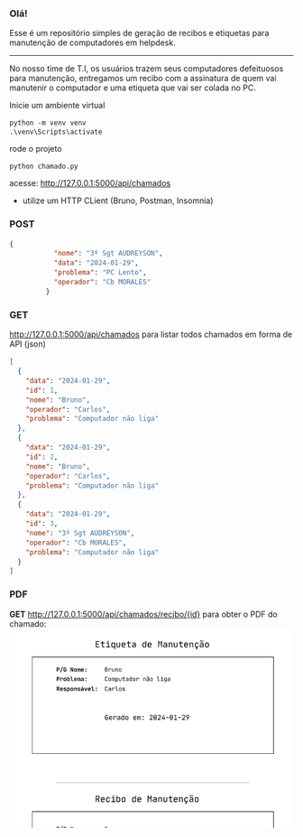 ### Olá! 

Esse é um repositório simples de geração de recibos e etiquetas para manutenção de computadores em helpdesk.

---

No nosso time de T.I, os usuários trazem seus computadores defeituosos para manutenção, entregamos um recibo com a assinatura de quem vai manutenir o computador e uma etiqueta que vai ser colada no PC.

Inicie um ambiente virtual
```shell
python -m venv venv
.\venv\Scripts\activate
```
rode o projeto
```shell
python chamado.py
```

acesse: http://127.0.0.1:5000/api/chamados

- utilize um HTTP CLient (Bruno, Postman, Insomnia)

### POST
```json
{
           "nome": "3º Sgt AUDREYSON",
           "data": "2024-01-29",
           "problema": "PC Lento",
           "operador": "Cb MORALES"
         }
```

### GET 

http://127.0.0.1:5000/api/chamados
para listar todos chamados em forma de API (json)
```json
[
  {
    "data": "2024-01-29",
    "id": 1,
    "nome": "Bruno",
    "operador": "Carlos",
    "problema": "Computador não liga"
  },
  {
    "data": "2024-01-29",
    "id": 2,
    "nome": "Bruno",
    "operador": "Carlos",
    "problema": "Computador não liga"
  },
  {
    "data": "2024-01-29",
    "id": 3,
    "nome": "3º Sgt AUDREYSON",
    "operador": "Cb MORALES",
    "problema": "Computador não liga"
  }
]
```

### PDF
**GET** http://127.0.0.1:5000/api/chamados/recibo/{id} para obter o PDF do chamado:
![alt text](image.png)